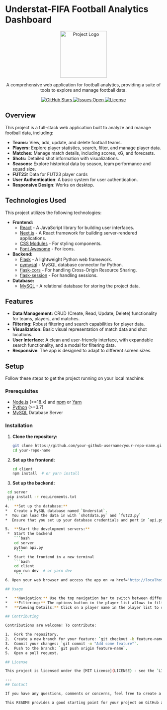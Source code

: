 # Understat-FIFA Football Analytics Dashboard

<p align="center">
  <img src="https://placehold.co/200x100/1a1a1a/ddd?text=Dashboard+Logo" alt="Project Logo" width="150"/>
</p>

<p align="center">
  A comprehensive web application for football analytics, providing a suite of tools to explore and manage football data.
</p>

<p align="center">
  <a href="https://github.com/your-github-username/your-repo-name">
    <img src="https://img.shields.io/github/stars/your-github-username/your-repo-name?style=social" alt="GitHub Stars"/>
  </a>
  <a href="https://github.com/your-github-username/your-repo-name/issues">
        <img src="https://img.shields.io/github/issues/your-github-username/your-repo-name" alt="Issues Open"/>
    </a>
  <a href="https://github.com/your-github-username/your-repo-name/blob/main/LICENSE">
        <img src="https://img.shields.io/github/license/your-github-username/your-repo-name" alt="License">
  </a>
</p>

## Overview

This project is a full-stack web application built to analyze and manage football data, including:

*   **Teams:** View, add, update, and delete football teams.
*   **Players:** Explore player statistics, search, filter, and manage player data.
*   **Matches:** Manage match details, including scores, xG, and forecasts.
*   **Shots:** Detailed shot information with visualizations.
*   **Seasons:** Explore historical data by season, team performance and squad size.
*   **FUT23:** Data for FUT23 player cards
*   **User Authentication**: A basic system for user authentication.
*   **Responsive Design**: Works on desktop.

## Technologies Used

This project utilizes the following technologies:

*   **Frontend:**
    *   [React](https://reactjs.org/) - A JavaScript library for building user interfaces.
    *   [Next.js](https://nextjs.org/) - A React framework for building server-rendered applications.
    *   [CSS Modules](https://github.com/css-modules/css-modules) - For styling components.
    *   [Font Awesome](https://fontawesome.com/) - For icons.
*   **Backend:**
    *   [Flask](https://flask.palletsprojects.com/en/2.3.x/) - A lightweight Python web framework.
    *   [pymysql](https://pymysql.readthedocs.io/en/latest/) - MySQL database connector for Python.
    *   [flask-cors](https://flask-cors.readthedocs.io/en/latest/) - For handling Cross-Origin Resource Sharing.
    *    [flask-session](https://flask-session.readthedocs.io/en/latest/) - For handling sessions.
*   **Database:**
    *   [MySQL](https://www.mysql.com/) - A relational database for storing the project data.

## Features

*   **Data Management:** CRUD (Create, Read, Update, Delete) functionality for teams, players, and matches.
*   **Filtering:** Robust filtering and search capabilities for player data.
*    **Visualization:** Basic visual representation of match data and shot locations.
*   **User Interface**: A clean and user-friendly interface, with expandable search functionality, and a modal for filtering data.
*    **Responsive**: The app is designed to adapt to different screen sizes.

## Setup

Follow these steps to get the project running on your local machine:

### Prerequisites

*   [Node.js](https://nodejs.org/) (>=18.x) and [npm](https://www.npmjs.com/) or [Yarn](https://yarnpkg.com/)
*   [Python](https://www.python.org/) (>=3.7)
*   [MySQL](https://www.mysql.com/) Database Server

### Installation

1.  **Clone the repository:**

    ```bash
    git clone https://github.com/your-github-username/your-repo-name.git
    cd your-repo-name
    ```
2.  **Set up the frontend:**
    ```bash
    cd client
    npm install  # or yarn install
    ```
3.  **Set up the backend:**
   ```bash
    cd server
    pip install -r requirements.txt
    ```
4.  **Set up the database:**
   *   Create a MySQL database named `Understat`.
   *  You can load the data in with `shotdata.py` and `fut23.py`
   *  Ensure that you set up your database credentials and port in `api.py`, `shotdata.py` and `fut23.py`
  
5.  **Start the development servers:**
    *  Start the backend
       ```bash
       cd server
       python api.py
        ```
    *  Start the frontend in a new terminal
       ```bash
       cd client
       npm run dev  # or yarn dev
        ```
6. Open your web browser and access the app on <a href="http://localhost:3000">http://localhost:3000</a>

## Usage

*   **Navigation:** Use the top navigation bar to switch between different sections (Teams, Season, Players, Login).
*   **Filtering:** The options button in the player list allows to filter and search for players.
*   **Viewing Details:** Click on a player name in the player list to see details about a player.

## Contributing

Contributions are welcome! To contribute:

1.  Fork the repository.
2.  Create a new branch for your feature: `git checkout -b feature-name`.
3.  Commit your changes: `git commit -m "Add some feature"`.
4.  Push to the branch: `git push origin feature-name`.
5.  Open a pull request.

## License

This project is licensed under the [MIT License](LICENSE) - see the `LICENSE` file for details.

---
## Contact

If you have any questions, comments or concerns, feel free to create a new issue.

This README provides a good starting point for your project on GitHub and should render properly with styling. Be sure to replace placeholders with your repository name, license info,  etc.
